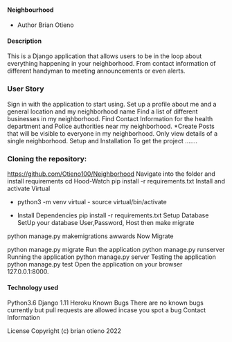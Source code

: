 #### Neighbourhood
* Author
Brian Otieno

#### Description
This is a Django application that allows users to be in the loop about everything happening in your neighborhood. From contact information of different handyman to meeting announcements or even alerts.



### User Story
Sign in with the application to start using.
Set up a profile about me and a general location and my neighborhood name
Find a list of different businesses in my neighborhood.
Find Contact Information for the health department and Police authorities near my neighborhood. *Create Posts that will be visible to everyone in my neighborhood.
Only view details of a single neighborhood.
Setup and Installation
To get the project .......

### Cloning the repository:
https://github.com/Otieno100/Neighborhood
Navigate into the folder and install requirements
cd Hood-Watch pip install -r requirements.txt 
Install and activate Virtual
- python3 -m venv virtual - source virtual/bin/activate  
* Install Dependencies
pip install -r requirements.txt 
Setup Database
SetUp your database User,Password, Host then make migrate

python manage.py makemigrations awwards 
Now Migrate

python manage.py migrate 
Run the application
python manage.py runserver 
Running the application
python manage.py server 
Testing the application
python manage.py test 
Open the application on your browser 127.0.0.1:8000.

#### Technology used
Python3.6
Django 1.11
Heroku
Known Bugs
There are no known bugs currently but pull requests are allowed incase you spot a bug
Contact Information

License
Copyright (c) brian otieno 2022